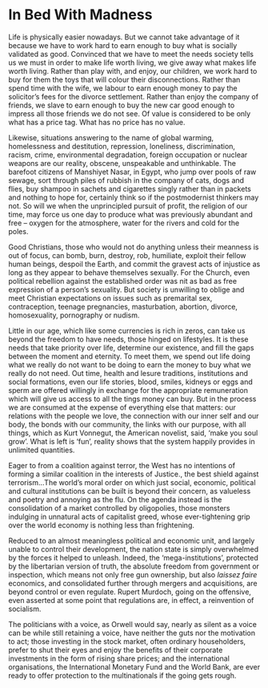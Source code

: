 In Bed With Madness
===================
Life is physically easier nowadays. But we cannot take advantage of it because we have to work hard to earn enough to buy what is socially validated as good. Convinced that we have to meet the needs society tells us we must in order to make life worth living, we give away what makes life worth living. Rather than play with, and enjoy, our children, we work hard to buy for them the toys that will colour their disconnections. Rather than spend time with the wife, we labour to earn enough money to pay the solicitor’s fees for the divorce settlement. Rather than enjoy the company of friends, we slave to earn enough to buy the new car good enough to impress all those friends we do not see. Of value is considered to be only what has a price tag. What has no price has no value.


Likewise, situations answering to the name of global warming, homelessness and destitution, repression, loneliness, discrimination, racism, crime, environmental degradation, foreign occupation or nuclear weapons are our reality, obscene, unspeakable and unthinkable. The barefoot citizens of Manshiyet Nasar, in Egypt, who jump over pools of raw sewage, sort through piles of rubbish in the company of cats, dogs and flies, buy shampoo in sachets and cigarettes singly rather than in packets and nothing to hope for, certainly think so if the postmodernist thinkers may not. So will we when the unprincipled pursuit of profit, the religion of our time, may force us one day to produce what was previously abundant and free – oxygen for the atmosphere, water for the rivers and cold for the poles.


Good Christians, those who would not do anything unless their meanness is out of focus, can bomb, burn, destroy, rob, humiliate, exploit their fellow human beings, despoil the Earth, and commit the gravest acts of injustice as long as they appear to behave themselves sexually. For the Church, even political rebellion against the established order was nit as bad as free expression of a person’s sexuality. But society is unwilling to oblige and meet Christian expectations on issues such as premarital sex, contraception, teenage pregnancies, masturbation, abortion, divorce, homosexuality, pornography or nudism.


Little in our age, which like some currencies is rich in zeros, can take us beyond the freedom to have needs, those hinged on lifestyles. It is these needs that take priority over life, determine our existence, and fill the gaps between the moment and eternity. To meet them, we spend out life doing what we really do not want to be doing to earn the money to buy what we really do not need. Out time, health and lesure traditions, institutions and social formations, even our life stories, blood, smiles, kidneys or eggs and sperm are offered willingly in exchange for the appropriate remuneration which will give us access to all the tings money can buy. But in the process we are consumed at the expense of everything else that matters: our relations with the people we love, the connection with our inner self and our body, the bonds with our community, the links with our purpose, with all things, which as Kurt Vonnegut, the American novelist, said, ‘make you soul grow’. What is left is ‘fun’, reality shows that the system happily provides in unlimited quantities.


Eager to from a coalition against terror, the West has no intentions of forming a similar coalition in the interests of Justice., the best shield against terrorism…The world’s moral order on which just social, economic, political and cultural institutions can be built is beyond their concern, as valueless and poetry and annoying as the flu. On the agenda instead is the consolidation of a market controlled by oligopolies, those monsters indulging in unnatural acts of capitalist greed, whose ever-tightening grip over the world economy is nothing less than frightening.


Reduced to an almost meaningless political and economic unit, and largely unable to control their development, the nation state is simply overwhelmed by the forces it helped to unleash. Indeed, the ‘mega-institutions’, protected by the libertarian version of truth, the absolute freedom from government or inspection, which means not only free gun ownership, but also *laissez faire* economics, and consolidated further through mergers and acquisitions, are beyond control or even regulate. Rupert Murdoch, going on the offensive, even asserted at some point that regulations are, in effect, a reinvention of socialism. 


The politicians with a voice, as Orwell would say, nearly as silent as a voice can be while still retaining a voice, have neither the guts nor the motivation to act; those investing in the stock market, often ordinary householders, prefer to shut their eyes and enjoy the benefits of their corporate investments in the form of rising share prices; and the international organisations, the International Monetary Fund and the World Bank, are ever ready to offer protection to the multinationals if the going gets rough.

